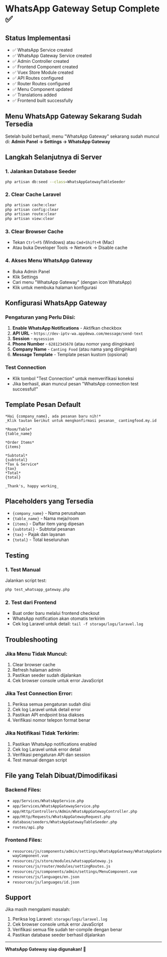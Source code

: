 # WhatsApp Gateway Setup Complete ✅

## Status Implementasi
- ✅ WhatsApp Service created
- ✅ WhatsApp Gateway Service created  
- ✅ Admin Controller created
- ✅ Frontend Component created
- ✅ Vuex Store Module created
- ✅ API Routes configured
- ✅ Router Routes configured
- ✅ Menu Component updated
- ✅ Translations added
- ✅ Frontend built successfully

## Menu WhatsApp Gateway Sekarang Sudah Tersedia

Setelah build berhasil, menu "WhatsApp Gateway" sekarang sudah muncul di:
**Admin Panel → Settings → WhatsApp Gateway**

## Langkah Selanjutnya di Server

### 1. Jalankan Database Seeder
```bash
php artisan db:seed --class=WhatsAppGatewayTableSeeder
```

### 2. Clear Cache Laravel
```bash
php artisan cache:clear
php artisan config:clear
php artisan route:clear
php artisan view:clear
```

### 3. Clear Browser Cache
- Tekan `Ctrl+F5` (Windows) atau `Cmd+Shift+R` (Mac)
- Atau buka Developer Tools → Network → Disable cache

### 4. Akses Menu WhatsApp Gateway
- Buka Admin Panel
- Klik Settings
- Cari menu "WhatsApp Gateway" (dengan icon WhatsApp)
- Klik untuk membuka halaman konfigurasi

## Konfigurasi WhatsApp Gateway

### Pengaturan yang Perlu Diisi:
1. **Enable WhatsApp Notifications** - Aktifkan checkbox
2. **API URL** - `https://dev-iptv-wa.appdewa.com/message/send-text`
3. **Session** - `mysession`
4. **Phone Number** - `62812345678` (atau nomor yang diinginkan)
5. **Company Name** - `Canting Food` (atau nama yang diinginkan)
6. **Message Template** - Template pesan kustom (opsional)

### Test Connection
- Klik tombol "Test Connection" untuk memverifikasi koneksi
- Jika berhasil, akan muncul pesan "WhatsApp connection test successful!"

## Template Pesan Default

```
*Hai {company_name}, ada pesanan baru nih!*
_Klik tautan berikut untuk mengkonfirmasi pesanan_ cantingfood.my.id

*Room/Table*
{table_name}

*Order Items*
{items}

*Subtotal*
{subtotal}
*Tax & Service*
{tax}
*Total*
{total}

_Thank's, happy working_
```

## Placeholders yang Tersedia
- `{company_name}` - Nama perusahaan
- `{table_name}` - Nama meja/room
- `{items}` - Daftar item yang dipesan
- `{subtotal}` - Subtotal pesanan
- `{tax}` - Pajak dan layanan
- `{total}` - Total keseluruhan

## Testing

### 1. Test Manual
Jalankan script test:
```bash
php test_whatsapp_gateway.php
```

### 2. Test dari Frontend
- Buat order baru melalui frontend checkout
- WhatsApp notification akan otomatis terkirim
- Cek log Laravel untuk detail: `tail -f storage/logs/laravel.log`

## Troubleshooting

### Jika Menu Tidak Muncul:
1. Clear browser cache
2. Refresh halaman admin
3. Pastikan seeder sudah dijalankan
4. Cek browser console untuk error JavaScript

### Jika Test Connection Error:
1. Periksa semua pengaturan sudah diisi
2. Cek log Laravel untuk detail error
3. Pastikan API endpoint bisa diakses
4. Verifikasi nomor telepon format benar

### Jika Notifikasi Tidak Terkirim:
1. Pastikan WhatsApp notifications enabled
2. Cek log Laravel untuk error detail
3. Verifikasi pengaturan API dan session
4. Test manual dengan script

## File yang Telah Dibuat/Dimodifikasi

### Backend Files:
- `app/Services/WhatsAppService.php`
- `app/Services/WhatsAppGatewayService.php`
- `app/Http/Controllers/Admin/WhatsAppGatewayController.php`
- `app/Http/Requests/WhatsAppGatewayRequest.php`
- `database/seeders/WhatsAppGatewayTableSeeder.php`
- `routes/api.php`

### Frontend Files:
- `resources/js/components/admin/settings/WhatsAppGateway/WhatsAppGatewayComponent.vue`
- `resources/js/store/modules/whatsappGateway.js`
- `resources/js/router/modules/settingRoutes.js`
- `resources/js/components/admin/settings/MenuComponent.vue`
- `resources/js/languages/en.json`
- `resources/js/languages/id.json`

## Support

Jika masih mengalami masalah:
1. Periksa log Laravel: `storage/logs/laravel.log`
2. Cek browser console untuk error JavaScript
3. Verifikasi semua file sudah ter-compile dengan benar
4. Pastikan database seeder berhasil dijalankan

---

**WhatsApp Gateway siap digunakan! 🎉**
